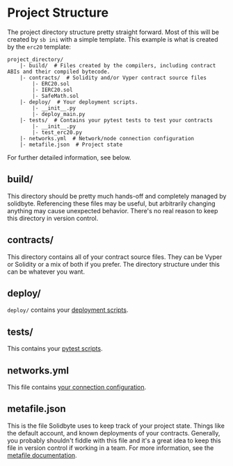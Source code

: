 # Project Structure 

The project directory structure pretty straight forward.  Most of this will be created by `sb ini` with a simple template.  This example is what is created by the `erc20` template:

    project_directory/
        |- build/  # Files created by the compilers, including contract ABIs and their compiled bytecode.
        |- contracts/  # Solidity and/or Vyper contract source files
            |- ERC20.sol
            |- IERC20.sol
            |- SafeMath.sol
        |- deploy/  # Your deployment scripts.
            |- __init__.py
            |- deploy_main.py
        |- tests/  # Contains your pytest tests to test your contracts
            |- __init__.py
            |- test_erc20.py
        |- networks.yml  # Network/node connection configuration
        |- metafile.json  # Project state

For further detailed information, see below.

## build/

This directory should be pretty much hands-off and completely managed by solidbyte.  Referencing these files may be useful, but arbitrarily changing anything may cause unexpected behavior.  There's no real reason to keep this directory in version control.

## contracts/

This directory contains all of your contract source files.  They can be Vyper or Solidity or a mix of both if you prefer.  The directory structure under this can be whatever you want.

## deploy/

`deploy/` contains your [deployment scripts](deployment.md).

## tests/

This contains your [pytest scripts](testing.md).

## networks.yml

This file contains [your connection configuration](networks.md).

## metafile.json

This is the file Solidbyte uses to keep track of your project state.  Things like the default account, and known deployments of your contracts.  Generally, you probably shouldn't fiddle with this file and it's a great idea to keep this file in version control if working in a team.  For more information, see the [metafile documentation](metafile.md).
